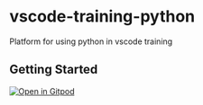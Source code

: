# vscode-training-python
Platform for using python in vscode training

## Getting Started

[![Open in Gitpod](https://gitpod.io/button/open-in-gitpod.svg)](https://gitpod.io/github.com/dhinojosa/vscode-training-python)
